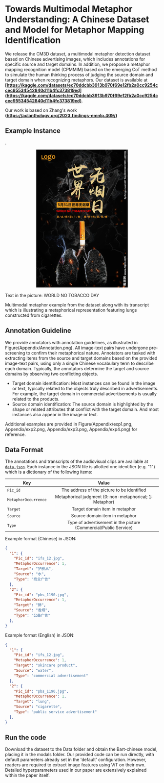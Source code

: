 # Towards Multimodal Metaphor Understanding: A Chinese Dataset and Model for Metaphor Mapping Identification

We release the CM3D dataset, a multimodal metaphor detection dataset based on Chinese advertising images, which includes annotations for specific source and target domains. In addition, we propose a metaphor mapping recognition model (CPMMIM) based on the emerging CoT method to simulate the human thinking process of judging the source domain and target domain when recognizing metaphors.
Our dataset is available at **[https://kaggle.com/datasets/ec70ddcbb3913b970f69e12fb2a0cc9254ccec95534542840d11b4fc373819ed](https://kaggle.com/datasets/ec70ddcbb3913b970f69e12fb2a0cc9254ccec95534542840d11b4fc373819ed)**.


Our work is based on Zhang's work **(https://aclanthology.org/2023.findings-emnlp.409/)**

## Example Instance

.<div align='center'><img src='Appendix/pbs_1190.jpg' width="300" height="450"></div>

Text in the picture: WORLD NO TOBACCO DAY

Multimodal metaphor example from the dataset along with its transcript which is illustrating a metaphorical representation featuring lungs constructed from cigarettes. 

## Annotation Guideline

We provide annotators with annotation guidelines, as illustrated in Figure(Appendix/Annotation.png). All image-text pairs have undergone pre-screening to confirm their metaphorical nature. Annotators are tasked with extracting items from the source and target domains based on the provided image-text pairs, using only a single Chinese vocabulary term to describe each domain. Typically, the annotators determine the target and source domains by observing two conflicting objects.

* Target domain identification: Most instances can be found in the image or text, typically related to the objects truly described in advertisements. For example, the target domain in commercial advertisements is usually related to the products.
* Source domain identification: The source domain is highlighted by the shape or related attributes that conflict with the target domain. And most instances also appear in the image or text.

Additional examples are provided in Figure(Appendix/exp1.png, Appendix/exp2.png, Appendix/exp3.png, Appendix/exp4.png) for reference.


## Data Format

The annotations and transcripts of the audiovisual clips are available at [`data.json`](data.json).
Each instance in the JSON file is allotted one identifier (e.g. "1") which is a dictionary of the following items: 

| Key                 |                                    Value                                    |
|---------------------|:---------------------------------------------------------------------------:|
| `Pic_id`            |                The address of the picture to be identified                  |
| `MetaphorOccurrence`|           Metaphorical judgment (0: non-metaphorical; 1: Metaphor)          |
| `Target`            |                       Target domain item in metaphor                        |
| `Source`            |                       Source domain item in metaphor                        |
| `Type`              |      Type of advertisement in the picture (Commercial/Public Service)       |


Example format (Chinese) in JSON:

```json
{
  "1": {
    "Pic_id": "ifs_12.jpg",
    "MetaphorOccurrence": 1,
    "Target": "护肤品",
    "Source": "水",
    "Type": "商业广告"
  },
  "2": {
    "Pic_id": "pbs_1190.jpg",
    "MetaphorOccurrence": 1,
    "Target": "肺",
    "Source": "香烟",
    "Type": "公益广告"
  },
}
```
Example format (English) in JSON:

```json
{
  "1": {
    "Pic_id": "ifs_12.jpg",
    "MetaphorOccurrence": 1,
    "Target": "skincare product",
    "Source": "water",
    "Type": "commercial advertisement"
  },
  "2": {
    "Pic_id": "pbs_1190.jpg",
    "MetaphorOccurrence": 1,
    "Target": "lung",
    "Source": "cigarette",
    "Type": "public service advertisement"
  },
}
```

## Run the code

Download the dataset to the Data folder and obtain the Bart-chinese model, placing it in the modals folder. Our provided code can be run directly, with default parameters already set in the 'default' configuration. However, readers are required to extract image features using ViT on their own. Detailed hyperparameters used in our paper are extensively explained within the paper itself.
